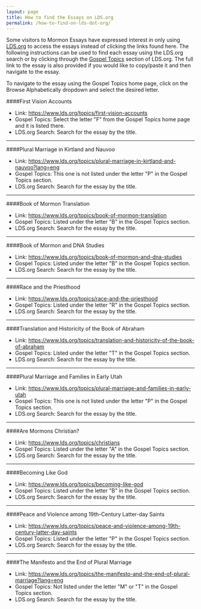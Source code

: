 ```yaml
---
layout: page
title: How to find the Essays on LDS.org
permalink: /how-to-find-on-lds-dot-org/
---
```


Some visitors to Mormon Essays have expressed interest in only using [LDS.org](https://www.lds.org) to access the essays instead of clicking the links found here.  The following instructions can be used to find each essay using the LDS.org search or by clicking through the [Gospel Topics](https://www.lds.org/topics) section of LDS.org. The full link to the essay is also provided if you would like to copy/paste it and then navigate to the essay.

To navigate to the essay using the Gospel Topics home page, click on the Browse Alphabetically dropdown and select
the desired letter.

####First Vision Accounts
* Link: https://www.lds.org/topics/first-vision-accounts
* Gospel Topics: Select the letter "F" from the Gospel Topics home page and it is listed there.
* LDS.org Search: Search for the essay by the title.

<hr/>

####Plural Marriage in Kirtland and Nauvoo
* Link: https://www.lds.org/topics/plural-marriage-in-kirtland-and-nauvoo?lang=eng
* Gospel Topics: This one is not listed under the letter "P" in the Gospel Topics section.
* LDS.org Search: Search for the essay by the title.

<hr/>

####Book of Mormon Translation
* Link: https://www.lds.org/topics/book-of-mormon-translation
* Gospel Topics: Listed under the letter "B" in the Gospel Topics section.
* LDS.org Search: Search for the essay by the title.

<hr/>

####Book of Mormon and DNA Studies
* Link: https://www.lds.org/topics/book-of-mormon-and-dna-studies
* Gospel Topics: Listed under the letter "B" in the Gospel Topics section.
* LDS.org Search: Search for the essay by the title.

<hr/>

####Race and the Priesthood
* Link: https://www.lds.org/topics/race-and-the-priesthood
* Gospel Topics: Listed under the letter "R" in the Gospel Topics section.
* LDS.org Search: Search for the essay by the title.

<hr/>

####Translation and Historicity of the Book of Abraham
* Link: https://www.lds.org/topics/translation-and-historicity-of-the-book-of-abraham
* Gospel Topics: Listed under the letter "T" in the Gospel Topics section.
* LDS.org Search: Search for the essay by the title.

<hr/>

####Plural Marriage and Families in Early Utah
* Link: https://www.lds.org/topics/plural-marriage-and-families-in-early-utah
* Gospel Topics: This one is not listed under the letter "P" in the Gospel Topics section.
* LDS.org Search: Search for the essay by the title.

<hr/>

####Are Mormons Christian?
* Link: https://www.lds.org/topics/christians
* Gospel Topics: Listed under the letter "A" in the Gospel Topics section.
* LDS.org Search: Search for the essay by the title.

<hr/>

####Becoming Like God
* Link: https://www.lds.org/topics/becoming-like-god
* Gospel Topics: Listed under the letter "B" in the Gospel Topics section.
* LDS.org Search: Search for the essay by the title.

<hr/>

####Peace and Violence among 19th-Century Latter-day Saints
* Link: https://www.lds.org/topics/peace-and-violence-among-19th-century-latter-day-saints
* Gospel Topics: Listed under the letter "P" in the Gospel Topics section.
* LDS.org Search: Search for the essay by the title.

<hr/>

####The Manifesto and the End of Plural Marriage
* Link: https://www.lds.org/topics/the-manifesto-and-the-end-of-plural-marriage?lang=eng
* Gospel Topics: Not listed under the letter "M" or "T" in the Gospel Topics section.
* LDS.org Search: Search for the essay by the title.






